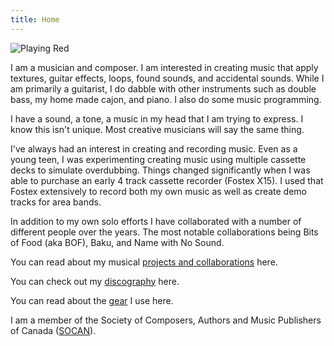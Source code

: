 ```yaml
---
title: Home
---
```


![Playing Red](/images/action/atEricStachsWithBaku.jpg)

I am a musician and composer. I am interested in creating music that apply textures, guitar effects, loops, found sounds, and accidental sounds.  While I am primarily a guitarist, I do dabble with other instruments such as double bass, my home made cajon, and piano.   I also do some music programming.

I have a sound, a tone, a music in my head that I am trying to express.  I know this isn't unique.  Most creative musicians will say the same thing.  

I've always had an interest in creating and recording music.   Even as a young teen, I was experimenting creating music using multiple cassette decks to simulate overdubbing.   Things changed significantly when I was able to purchase an early 4 track cassette recorder (Fostex X15).   I used that Fostex extensively to record both my own music as well as create demo tracks for area bands.

In addition to my own solo efforts I have collaborated with a number of different people over the years.   The most notable collaborations being Bits of Food (aka BOF), Baku, and Name with No Sound.

You can read about my musical [projects and collaborations](/Projects) here.

You can check out my [discography](/Discography) here.

You can read about the [gear](/Gear) I use here.


I am a member of the Society of Composers, Authors and Music Publishers of Canada ([SOCAN](http://www.socan.ca)).

